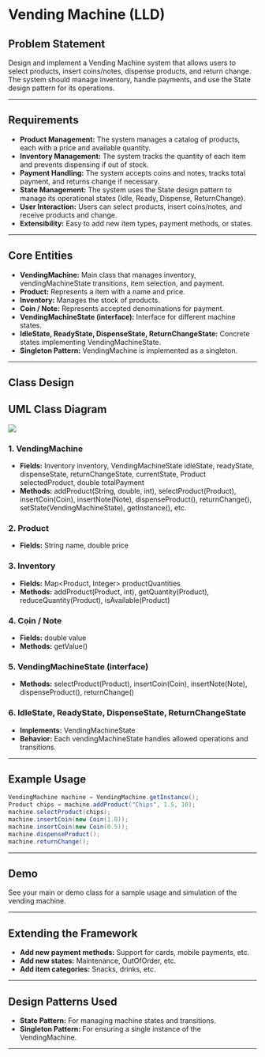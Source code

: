 # Vending Machine (LLD)

## Problem Statement

Design and implement a Vending Machine system that allows users to select products, insert coins/notes, dispense products, and return change. The system should manage inventory, handle payments, and use the State design pattern for its operations.

---

## Requirements

- **Product Management:** The system manages a catalog of products, each with a price and available quantity.
- **Inventory Management:** The system tracks the quantity of each item and prevents dispensing if out of stock.
- **Payment Handling:** The system accepts coins and notes, tracks total payment, and returns change if necessary.
- **State Management:** The system uses the State design pattern to manage its operational states (Idle, Ready, Dispense, ReturnChange).
- **User Interaction:** Users can select products, insert coins/notes, and receive products and change.
- **Extensibility:** Easy to add new item types, payment methods, or states.

---

## Core Entities

- **VendingMachine:** Main class that manages inventory, vendingMachineState transitions, item selection, and payment.
- **Product:** Represents a item with a name and price.
- **Inventory:** Manages the stock of products.
- **Coin / Note:** Represents accepted denominations for payment.
- **VendingMachineState (interface):** Interface for different machine states.
- **IdleState, ReadyState, DispenseState, ReturnChangeState:** Concrete states implementing VendingMachineState.
- **Singleton Pattern:** VendingMachine is implemented as a singleton.

---

## Class Design

## UML Class Diagram

![](../../../../uml-diagrams/class-diagrams/vendingmachine-class-diagram.png)

### 1. VendingMachine
- **Fields:** Inventory inventory, VendingMachineState idleState, readyState, dispenseState, returnChangeState, currentState, Product selectedProduct, double totalPayment
- **Methods:** addProduct(String, double, int), selectProduct(Product), insertCoin(Coin), insertNote(Note), dispenseProduct(), returnChange(), setState(VendingMachineState), getInstance(), etc.

### 2. Product
- **Fields:** String name, double price

### 3. Inventory
- **Fields:** Map<Product, Integer> productQuantities
- **Methods:** addProduct(Product, int), getQuantity(Product), reduceQuantity(Product), isAvailable(Product)

### 4. Coin / Note
- **Fields:** double value
- **Methods:** getValue()

### 5. VendingMachineState (interface)
- **Methods:** selectProduct(Product), insertCoin(Coin), insertNote(Note), dispenseProduct(), returnChange()

### 6. IdleState, ReadyState, DispenseState, ReturnChangeState
- **Implements:** VendingMachineState
- **Behavior:** Each vendingMachineState handles allowed operations and transitions.

---

## Example Usage

```java
VendingMachine machine = VendingMachine.getInstance();
Product chips = machine.addProduct("Chips", 1.5, 10);
machine.selectProduct(chips);
machine.insertCoin(new Coin(1.0));
machine.insertCoin(new Coin(0.5));
machine.dispenseProduct();
machine.returnChange();
```

---

## Demo

See your main or demo class for a sample usage and simulation of the vending machine.

---

## Extending the Framework

- **Add new payment methods:** Support for cards, mobile payments, etc.
- **Add new states:** Maintenance, OutOfOrder, etc.
- **Add item categories:** Snacks, drinks, etc.

---

## Design Patterns Used

- **State Pattern:** For managing machine states and transitions.
- **Singleton Pattern:** For ensuring a single instance of the VendingMachine.

---